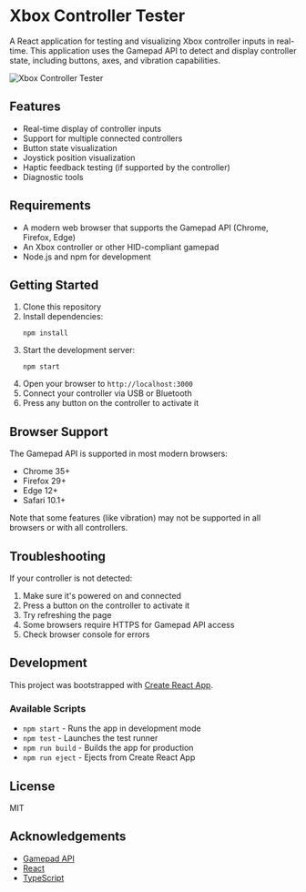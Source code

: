 # Xbox Controller Tester

A React application for testing and visualizing Xbox controller inputs in real-time. This application uses the Gamepad API to detect and display controller state, including buttons, axes, and vibration capabilities.

![Xbox Controller Tester](https://i.imgur.com/example.png)

## Features

- Real-time display of controller inputs
- Support for multiple connected controllers
- Button state visualization
- Joystick position visualization
- Haptic feedback testing (if supported by the controller)
- Diagnostic tools

## Requirements

- A modern web browser that supports the Gamepad API (Chrome, Firefox, Edge)
- An Xbox controller or other HID-compliant gamepad
- Node.js and npm for development

## Getting Started

1. Clone this repository
2. Install dependencies:
   ```
   npm install
   ```
3. Start the development server:
   ```
   npm start
   ```
4. Open your browser to `http://localhost:3000`
5. Connect your controller via USB or Bluetooth
6. Press any button on the controller to activate it

## Browser Support

The Gamepad API is supported in most modern browsers:

- Chrome 35+
- Firefox 29+
- Edge 12+
- Safari 10.1+

Note that some features (like vibration) may not be supported in all browsers or with all controllers.

## Troubleshooting

If your controller is not detected:

1. Make sure it's powered on and connected
2. Press a button on the controller to activate it
3. Try refreshing the page
4. Some browsers require HTTPS for Gamepad API access
5. Check browser console for errors

## Development

This project was bootstrapped with [Create React App](https://github.com/facebook/create-react-app).

### Available Scripts

- `npm start` - Runs the app in development mode
- `npm test` - Launches the test runner
- `npm run build` - Builds the app for production
- `npm run eject` - Ejects from Create React App

## License

MIT

## Acknowledgements

- [Gamepad API](https://developer.mozilla.org/en-US/docs/Web/API/Gamepad_API)
- [React](https://reactjs.org/)
- [TypeScript](https://www.typescriptlang.org/)
